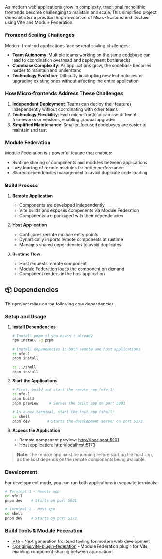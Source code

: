 
As modern web applications grow in complexity, traditional monolithic frontends become challenging to maintain and scale. This simplified project demonstrates a practical implementation of Micro-frontend architecture using Vite and Module Federation.

### Frontend Scaling Challenges

Modern frontend applications face several scaling challenges:

- **Team Autonomy**: Multiple teams working on the same codebase can lead to coordination overhead and deployment bottlenecks
- **Codebase Complexity**: As applications grow, the codebase becomes harder to maintain and understand
- **Technology Evolution**: Difficulty in adopting new technologies or upgrading existing ones without affecting the entire application

### How Micro-frontends Address These Challenges

1. **Independent Deployment**: Teams can deploy their features independently without coordinating with other teams
2. **Technology Flexibility**: Each micro-frontend can use different frameworks or versions, enabling gradual upgrades
3. **Simplified Maintenance**: Smaller, focused codebases are easier to maintain and test

### Module Federation

Module Federation is a powerful feature that enables:

- Runtime sharing of components and modules between applications
- Lazy loading of remote modules for better performance
- Shared dependencies management to avoid duplicate code loading

### Build Process

1. **Remote Application**

   - Components are developed independently
   - Vite builds and exposes components via Module Federation
   - Components are packaged with their dependencies

2. **Host Application**

   - Configures remote module entry points
   - Dynamically imports remote components at runtime
   - Manages shared dependencies to avoid duplicates

3. **Runtime Flow**
   - Host requests remote component
   - Module Federation loads the component on demand
   - Component renders in the host application

## 📦 Dependencies

This project relies on the following core dependencies:

### Setup and Usage

1. **Install Dependencies**

   ```bash
   # Install pnpm if you haven't already
   npm install -g pnpm

   # Install dependencies in both remote and host applications
   cd mfe-1
   pnpm install

   cd ../shell
   pnpm install
   ```

2. **Start the Applications**

   ```bash
   # First, build and start the remote app (mfe-1)
   cd mfe-1
   pnpm build
   pnpm preview     # Serves the built app on port 5001

   # In a new terminal, start the host app (shell)
   cd shell
   pnpm dev        # Starts the development server on port 5173
   ```

3. **Access the Application**
   - Remote component preview: [http://localhost:5001](http://localhost:5001)
   - Host application: [http://localhost:5173](http://localhost:5173)

> **Note**: The remote app must be running before starting the host app, as the host depends on the remote components being available.

### Development

For development mode, you can run both applications in separate terminals:

```bash
# Terminal 1 - Remote app
cd mfe-1
pnpm dev    # Starts on port 5001

# Terminal 2 - Host app
cd shell
pnpm dev    # Starts on port 5173
```

### Build Tools & Module Federation

- [Vite](https://vitejs.dev/) - Next generation frontend tooling for modern web development
- [@originjs/vite-plugin-federation](https://github.com/originjs/vite-plugin-federation) - Module Federation plugin for Vite, enabling component sharing between applications
